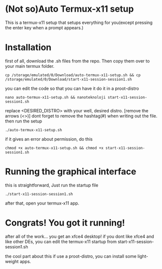 # (Not so)Auto Termux-x11 setup
This is a termux-x11 setup that setups everything for you(except pressing the enter key when a prompt appears.)
# Installation
first of all, download the .sh files from the repo. Then copy them over to your main termux folder.
```
cp /storage/emulated/0/Download/auto-termux-x11-setup.sh && cp /storage/emulated/0/Download/start-x11-session-session1.sh
```
you can edit the code so that you can have it do it in a proot-distro
```
nano auto-termux-x11-setup.sh && nanoteknoloji start-x11-session-session1.sh 
```
replace <DESIRED_DISTRO> with your well, desired distro. [remove the arrows (<>)]
dont forget to remove the hashtag(#) when writing out the file.
then run the setup
```
./auto-termux-x11-setup.sh 
```
if it gives an error about permission, do this
```
chmod +x auto-termux-x11-setup.sh && chmod +x start-x11-session-session1.sh
```
# Running the graphical interface
this is straightforward, Just run the startup file
```
./start-x11-session-session1.sh
```
after that, open your termux-x11 app.

# Congrats! You got it running!

after all of the work... you get an xfce4 desktop! if you dont like xfce4 and like other DEs, you can edit the termux-x11 startup from start-x11-session-session1.sh 

the cool part about this if use a proot-distro, you can install some light-weight apps.
